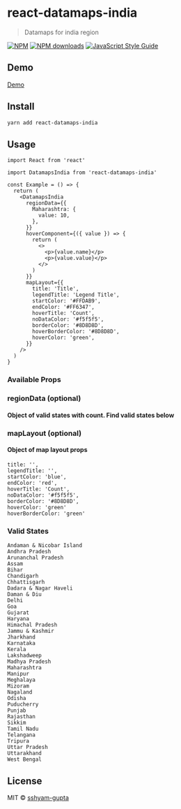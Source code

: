 # react-datamaps-india

> Datamaps for india region

[![NPM](https://img.shields.io/npm/v/react-datamaps-india.svg)](https://www.npmjs.com/package/react-datamaps-india) [![NPM downloads](https://img.shields.io/npm/dw/react-datamaps-india.svg)](https://www.npmjs.com/package/react-datamaps-india) [![JavaScript Style Guide](https://img.shields.io/badge/code_style-standard-brightgreen.svg)](https://standardjs.com)

## Demo

[Demo](https://react-datamaps.netlify.app/)

## Install

```bash
yarn add react-datamaps-india
```

## Usage

```tsx
import React from 'react'

import DatamapsIndia from 'react-datamaps-india'

const Example = () => {
  return (
    <DatamapsIndia
      regionData={{
        Maharashtra: {
          value: 10,
        },
      }}
      hoverComponent={({ value }) => {
        return (
          <>
            <p>{value.name}</p>
            <p>{value.value}</p>
          </>
        )
      }}
      mapLayout={{
        title: 'Title',
        legendTitle: 'Legend Title',
        startColor: '#FFDAB9',
        endColor: '#FF6347',
        hoverTitle: 'Count',
        noDataColor: '#f5f5f5',
        borderColor: '#8D8D8D',
        hoverBorderColor: '#8D8D8D',
        hoverColor: 'green',
      }}
    />
  )
}
```

### Available Props

### regionData (optional)

#### Object of valid states with count. Find valid states below

### mapLayout (optional)

#### Object of map layout props

```
title: '',
legendTitle: '',
startColor: 'blue',
endColor: 'red',
hoverTitle: 'Count',
noDataColor: '#f5f5f5',
borderColor: '#8D8D8D',
hoverColor: 'green'
hoverBorderColor: 'green'
```

### Valid States

```
Andaman & Nicobar Island
Andhra Pradesh
Arunanchal Pradesh
Assam
Bihar
Chandigarh
Chhattisgarh
Dadara & Nagar Haveli
Daman & Diu
Delhi
Goa
Gujarat
Haryana
Himachal Pradesh
Jammu & Kashmir
Jharkhand
Karnataka
Kerala
Lakshadweep
Madhya Pradesh
Maharashtra
Manipur
Meghalaya
Mizoram
Nagaland
Odisha
Puducherry
Punjab
Rajasthan
Sikkim
Tamil Nadu
Telangana
Tripura
Uttar Pradesh
Uttarakhand
West Bengal
```

## License

MIT © [sshyam-gupta](https://github.com/sshyam-gupta)

